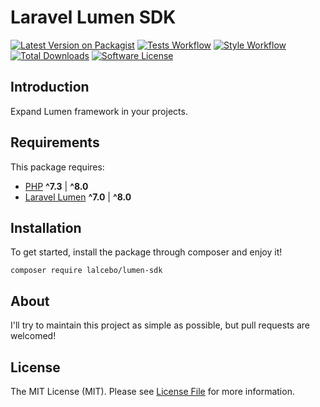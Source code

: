 # Laravel Lumen SDK

[![Latest Version on Packagist][ico-version]][link-packagist]
[![Tests Workflow][ico-tests]][link-tests]
[![Style Workflow][ico-style]][link-style]
[![Total Downloads][ico-downloads]][link-downloads]
[![Software License][ico-license]][link-license]

## Introduction

Expand Lumen framework in your projects.

## Requirements

This package requires:

- [PHP](https://www.php.net) **^7.3** | **^8.0**
- [Laravel Lumen](https://lumen.laravel.com) **^7.0** | **^8.0**

## Installation

To get started, install the package through composer and enjoy it!

```shell
composer require lalcebo/lumen-sdk
```

## About

I'll try to maintain this project as simple as possible, but pull requests are welcomed!

## License

The MIT License (MIT). Please see [License File][link-license] for more information.

[ico-version]: https://img.shields.io/packagist/v/lalcebo/lumen-sdk.svg?style=for-the-badge&logo=Packagist
[ico-license]: https://img.shields.io/badge/license-MIT-brightgreen.svg?style=for-the-badge&color=blue
[ico-downloads]: https://img.shields.io/packagist/dt/lalcebo/lumen-sdk.svg?style=for-the-badge
[ico-tests]: https://img.shields.io/github/workflow/status/lalcebo/lumen-sdk/Build?style=for-the-badge&label=tests&logo=github
[ico-style]: https://img.shields.io/github/workflow/status/lalcebo/lumen-sdk/Coding%20Standards?style=for-the-badge&label=PSR-12&logo=github

[link-packagist]: https://packagist.org/packages/lalcebo/lumen-sdk
[link-license]: LICENSE
[link-downloads]: https://packagist.org/packages/lalcebo/lumen-sdk
[link-tests]: https://github.com/lalcebo/lumen-sdk/actions/workflows/build.yml?query=branch%3Amaster
[link-style]: https://github.com/lalcebo/lumen-sdk/actions/workflows/php-cs-fixer.yml